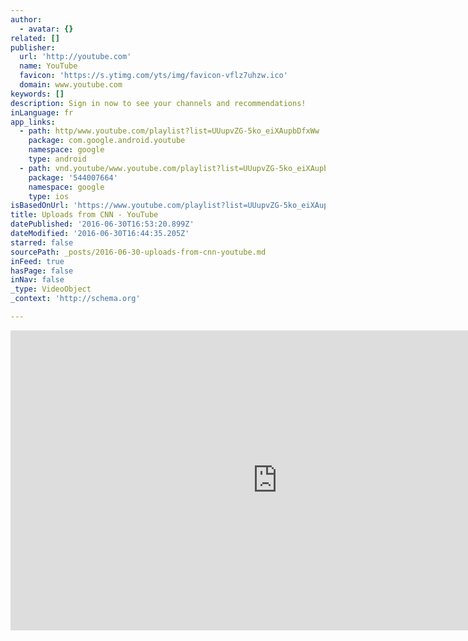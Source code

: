 ```yaml
---
author:
  - avatar: {}
related: []
publisher:
  url: 'http://youtube.com'
  name: YouTube
  favicon: 'https://s.ytimg.com/yts/img/favicon-vflz7uhzw.ico'
  domain: www.youtube.com
keywords: []
description: Sign in now to see your channels and recommendations!
inLanguage: fr
app_links:
  - path: http/www.youtube.com/playlist?list=UUupvZG-5ko_eiXAupbDfxWw
    package: com.google.android.youtube
    namespace: google
    type: android
  - path: vnd.youtube/www.youtube.com/playlist?list=UUupvZG-5ko_eiXAupbDfxWw
    package: '544007664'
    namespace: google
    type: ios
isBasedOnUrl: 'https://www.youtube.com/playlist?list=UUupvZG-5ko_eiXAupbDfxWw'
title: Uploads from CNN - YouTube
datePublished: '2016-06-30T16:53:20.899Z'
dateModified: '2016-06-30T16:44:35.205Z'
starred: false
sourcePath: _posts/2016-06-30-uploads-from-cnn-youtube.md
inFeed: true
hasPage: false
inNav: false
_type: VideoObject
_context: 'http://schema.org'

---
```

<iframe src="https://cdn.embedly.com/widgets/media.html?src=http%3A%2F%2Fwww.youtube.com%2Fembed%2Fvideoseries%3Flist%3DUUupvZG-5ko_eiXAupbDfxWw&amp;url=https%3A%2F%2Fwww.youtube.com%2Fplaylist%3Flist%3DUUupvZG-5ko_eiXAupbDfxWw&amp;image=https%3A%2F%2Fi.ytimg.com%2Fvi%2FRLSBMZhznnM%2Fmqdefault.jpg&amp;key=b7d04c9b404c499eba89ee7072e1c4f7&amp;type=text%2Fhtml&amp;schema=youtube" width="853" height="480" scrolling="no" frameborder="0" allowfullscreen="" style=""></iframe>
